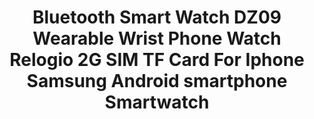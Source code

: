 ---
templateKey: product-page-template
featuredImage: >-
  ../../../static/img/32863212725_0Bluetooth-Smart-Watch-DZ09-Wearable-Wrist-Phone-Watch-Relogio-2G-SIM-TF-Card-For-Iphone-Samsung.jpg
price: 20.88
id: '32863212725'
title: >-
  Bluetooth Smart Watch DZ09 Wearable Wrist Phone Watch Relogio 2G SIM TF Card
  For Iphone Samsung Android smartphone Smartwatch
images:
  - >-
    ../../../static/img/32863212725_0Bluetooth-Smart-Watch-DZ09-Wearable-Wrist-Phone-Watch-Relogio-2G-SIM-TF-Card-For-Iphone-Samsung.jpg
  - >-
    ../../../static/img/32863212725_1Bluetooth-Smart-Watch-DZ09-Wearable-Wrist-Phone-Watch-Relogio-2G-SIM-TF-Card-For-Iphone-Samsung.jpg
  - >-
    ../../../static/img/32863212725_2Bluetooth-Smart-Watch-DZ09-Wearable-Wrist-Phone-Watch-Relogio-2G-SIM-TF-Card-For-Iphone-Samsung.jpg
  - >-
    ../../../static/img/32863212725_3Bluetooth-Smart-Watch-DZ09-Wearable-Wrist-Phone-Watch-Relogio-2G-SIM-TF-Card-For-Iphone-Samsung.jpg
  - >-
    ../../../static/img/32863212725_4Bluetooth-Smart-Watch-DZ09-Wearable-Wrist-Phone-Watch-Relogio-2G-SIM-TF-Card-For-Iphone-Samsung.jpg
  - >-
    ../../../static/img/32863212725_5Bluetooth-Smart-Watch-DZ09-Wearable-Wrist-Phone-Watch-Relogio-2G-SIM-TF-Card-For-Iphone-Samsung.jpg
  - ../../../static/img/32863212725_Color_0_0.jpg
  - ../../../static/img/32863212725_Color_0_1.jpg
  - ../../../static/img/32863212725_Color_0_2.jpg
  - ../../../static/img/32863212725_Color_0_3.jpg
options:
  - title: Color
    options:
      - optionId: '14:29'
        src: ../../../static/img/32863212725_Color_0_0.jpg
        text: White
      - optionId: '14:193'
        src: ../../../static/img/32863212725_Color_0_1.jpg
        text: Black
      - optionId: '14:350853'
        src: ../../../static/img/32863212725_Color_0_2.jpg
        text: Silver
      - optionId: '14:350850'
        src: ../../../static/img/32863212725_Color_0_3.jpg
        text: Gold
  - title: Size
    options:
      - optionId: '5:361385'
        text: Without Retail box
      - optionId: '5:361386'
        text: With Retail box
variants:
  - skuAttr: '14:193;5:361385#Without Retail box'
    pricing: '16.80'
    discount: '10.42'
    combinedAttributes:
      - '14:193'
      - '5:361385'
  - skuAttr: '14:193;5:361386#With Retail box'
    pricing: '18.00'
    discount: '11.16'
    combinedAttributes:
      - '14:193'
      - '5:361386'
  - skuAttr: '14:350850;5:361385#Without Retail box'
    pricing: '16.80'
    discount: '10.42'
    combinedAttributes:
      - '14:350850'
      - '5:361385'
  - skuAttr: '14:350850;5:361386#With Retail box'
    pricing: '18.00'
    discount: '11.16'
    combinedAttributes:
      - '14:350850'
      - '5:361386'
  - skuAttr: '14:350853;5:361385#Without Retail box'
    pricing: '16.80'
    discount: '10.42'
    combinedAttributes:
      - '14:350853'
      - '5:361385'
  - skuAttr: '14:350853;5:361386#With Retail box'
    pricing: '18.00'
    discount: '11.16'
    combinedAttributes:
      - '14:350853'
      - '5:361386'
  - skuAttr: '14:29;5:361385#Without Retail box'
    pricing: '16.80'
    discount: '10.42'
    combinedAttributes:
      - '14:29'
      - '5:361385'
  - skuAttr: '14:29;5:361386#With Retail box'
    pricing: '18.00'
    discount: '11.16'
    combinedAttributes:
      - '14:29'
      - '5:361386'
tags:
  - Function
  - >-
    Passometer,Sleep Tracker,Calendar,Dial Call,Push Message,Fitness
    Tracker,Answer Call,Message Reminder,Call Reminder
  - Language
  - 'Russian,Portuguese,Spanish,English,Hebrew,German,Italian,Dutch,French'
  - Compatibility
  - All Compatible
  - Type
  - On Wrist
  - System
  - None
  - ROM
  - <128MB
  - RAM
  - <128MB
  - Rear Camera
  - 0.3MP
  - Battery Capacity
  - 180-220mAh
  - Network Mode
  - 2g
  - SIM Card Available
  - 'Yes'
  - Waterproof Grade
  - Life Waterproof
  - Band Material
  - Rubber
  - Case Material
  - Steel
  - Screen Shape
  - Square
  - Application Age Group
  - Adult
  - Style
  - Fashion
  - Movement Type
  - Electronic
  - Display Size
  - 1.54 inch
  - Resolution
  - 240*240
  - CPU Manufacturer
  - Mediatek
  - Battery Detachable
  - 'Yes'
  - Band Detachable
  - 'Yes'
  - CPU Model
  - MTK6261D
  - Brand Name
  - Maxinrytec
  - package
  - Retail Box or not depend on your choice
  - use
  - For life easy
  - color
  - 4 colors for choice
  - is_customized
  - 'Yes'
  - Key word 1
  - smart watch
  - Key word 2
  - smartwatch
  - Key word 3
  - Wristwatch
  - Key word 4
  - smart watch Men
  - Key word 5
  - Android smartwatch
  - Key word 6
  - DZ09
meta: {}
description: ''
---